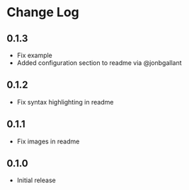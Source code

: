 # Change Log

## 0.1.3
- Fix example
- Added configuration section to readme via @jonbgallant

## 0.1.2
- Fix syntax highlighting in readme

## 0.1.1
- Fix images in readme

## 0.1.0
- Initial release